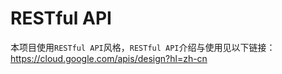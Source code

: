 # RESTful API

本项目使用`RESTful API`风格，`RESTful API`介绍与使用见以下链接：
https://cloud.google.com/apis/design?hl=zh-cn